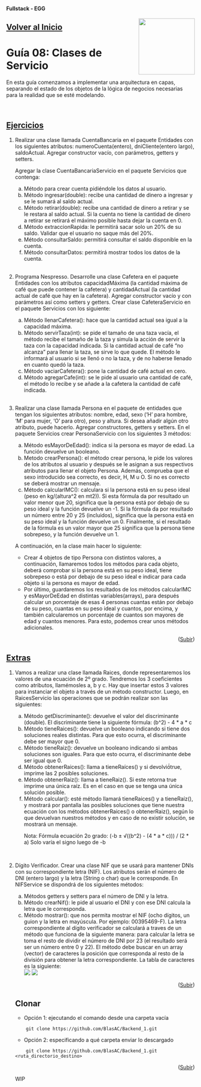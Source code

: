 #### Fullstack - EGG
<a name="readme-top"></a>
<img src="https://user-images.githubusercontent.com/47120385/228570599-44a64b73-2eb9-423e-8396-9f2c49525dde.png" align="right" width="150px"/>

## [Volver al Inicio](https://github.com/BlasAC/Backend_1)

# Guía 08: Clases de Servicio

<p>
	En esta guía comenzamos a implementar una arquitectura en capas, separando el estado de los objetos de la lógica de negocios necesarias para la realidad que se esté modelando.
</p>
<br />

## [Ejercicios](https://github.com/BlasAC/Backend_1/tree/master/ServiceClass/src/guide08/exercises)

<ol>
	<li>
    <p>
		  Realizar una clase llamada CuentaBancaria en el paquete Entidades con los siguientes atributos: numeroCuenta(entero), dniCliente(entero largo), saldoActual. Agregar constructor vacío, con parámetros, getters y setters.
    </p>
    <p>
      Agregar la clase CuentaBancariaServicio en el paquete Servicios que contenga:
    </p>
    <ol type="a">
      <li>
        Método para crear cuenta pidiéndole los datos al usuario.
      </li>
      <li>
        Método ingresar(double): recibe una cantidad de dinero a ingresar y se le sumará al saldo actual.
      </li>
      <li>
        Método retirar(double): recibe una cantidad de dinero a retirar y se le restara al saldo actual. Si la cuenta no tiene la cantidad de dinero a retirar se retirará el máximo posible hasta dejar la cuenta en 0.
      </li>
      <li>
        Método extraccionRapida: le permitirá sacar solo un 20% de su saldo. Validar que el usuario no saque más del 20%.
      </li>
      <li>
        Método consultarSaldo: permitirá consultar el saldo disponible en la cuenta.
      </li>
      <li>
        Método consultarDatos: permitirá mostrar todos los datos de la cuenta.
      </li>
    </ol>
	</li>
	<br />
  <li>
    <p>
    Programa Nespresso. Desarrolle una clase Cafetera en el paquete Entidades con los atributos capacidadMáxima (la cantidad máxima de café que puede contener la cafetera) y cantidadActual (la cantidad actual de café que hay en la cafetera). Agregar constructor vacío y con parámetros así como setters y getters. Crear clase CafeteraServicio en el paquete Servicios con los siguiente:
    </p>
    <ol type="a">
      <li>
        Método llenarCafetera(): hace que la cantidad actual sea igual a la capacidad máxima.
      </li>
      <li> Método servirTaza(int): se pide el tamaño de una taza vacía, el método recibe el tamaño de la taza y simula la acción de servir la taza con la capacidad indicada. Si la cantidad actual de café “no alcanza” para llenar la taza, se sirve lo que quede. El método le informará al usuario si se llenó o no la taza, y de no haberse llenado en cuanto quedó la taza.
      </li>
      <li>
        Método vaciarCafetera(): pone la cantidad de café actual en cero.
      </li>
      <li>
        Método agregarCafe(int): se le pide al usuario una cantidad de café, el método lo recibe y se añade a la cafetera la cantidad de café indicada.
      </li>
    </ol>
  </li>
	<br />
  <li>
    <p>
      Realizar una clase llamada Persona en el paquete de entidades que tengan los siguientes atributos: nombre, edad, sexo (‘H’ para hombre, ‘M’ para mujer, ‘O’ para otro), peso y altura. Si desea añadir algún otro atributo, puede hacerlo. Agregar constructores, getters y setters. En el paquete Servicios crear PersonaServicio con los siguientes 3 métodos:
    </p>
    <ol type="a">
      <li>
        Método esMayorDeEdad(): indica si la persona es mayor de edad. La función devuelve un booleano.
      </li>
      <li>
        Metodo crearPersona(): el método crear persona, le pide los valores de los atributos al usuario y después se le asignan a sus respectivos atributos para llenar el objeto Persona. Además, comprueba que el sexo introducido sea correcto, es decir, H, M u O. Si no es correcto se deberá mostrar un mensaje.
      </li>
      <li>
        Método calcularIMC(): calculara si la persona está en su peso ideal (peso en kg/(altura^2 en mt2)). Si esta fórmula da por resultado un valor menor que 20, significa que la persona está por debajo de su peso ideal y la función devuelve un -1. Si la fórmula da por resultado un número entre 20 y 25 (incluidos), significa que la persona está en su peso ideal y la función devuelve un 0. Finalmente, si el resultado de la fórmula es un valor mayor que 25 significa que la persona tiene sobrepeso, y la función devuelve un 1.
      </li>
    </ol>
    <p>
      A continuación, en la clase main hacer lo siguiente:
    </p>
    <ul>
      <li>
        Crear 4 objetos de tipo Persona con distintos valores, a continuación, llamaremos todos los métodos para cada objeto, deberá comprobar si la persona está en su peso ideal, tiene sobrepeso o está por debajo de su peso ideal e indicar para cada objeto si la persona es mayor de edad.
      </li>
      <li>
        Por último, guardaremos los resultados de los métodos calcularIMC y esMayorDeEdad en distintas variables(arrays), para después calcular un porcentaje de esas 4 personas cuantas están por debajo de su peso, cuantas en su peso ideal y cuantos, por encima, y también calcularemos un porcentaje de cuantos son mayores de edad y cuantos menores. Para esto, podemos crear unos métodos adicionales.
      </li>
    </ul>
  </li>
</ol>

<p align="right">(<a href="#readme-top">Subir</a>)</p>

## [Extras](https://github.com/BlasAC/Backend_1/tree/master/ServiceClass/src/guide08/extras)

<ol>
  <li>
    <p>
      Vamos a realizar una clase llamada Raices, donde representaremos los valores de una ecuación de 2º grado. Tendremos los 3 coeficientes como atributos, llamémosles a, b y c. Hay que insertar estos 3 valores para instanciar el objeto a través de un método constructor. Luego, en RaicesServicio las operaciones que se podrán realizar son las siguientes:
    </p>
    <ol type="a">
      <li>
        Método getDiscriminante(): devuelve el valor del discriminante (double). El discriminante tiene la siguiente fórmula: (b^2) - 4 * a * c
      </li>
      <li>
        Método tieneRaices(): devuelve un booleano indicando si tiene dos soluciones reales distintas. Para que esto ocurra, el discriminante debe ser mayor que 0.
      </li>
      <li>
        Método tieneRaiz(): devuelve un booleano indicando si ambas soluciones son iguales. Para que esto ocurra, el discriminante debe ser igual que 0.
      </li>
      <li>
        Método obtenerRaices(): llama a tieneRaíces() y si devolvió́true, imprime las 2 posibles soluciones.
      </li>
      <li>
        Método obtenerRaiz(): llama a tieneRaiz(). Si este retorna true imprime una única raíz. Es en el caso en que se tenga una única solución posible.
      </li>
      <li>
        Método calcular(): esté método llamará tieneRaices() y a tieneRaíz(), y mostrará por pantalla las posibles soluciones que tiene nuestra ecuación con los métodos obtenerRaices() o obtenerRaiz(), según lo que devuelvan nuestros métodos y en caso de no existir solución, se mostrará un mensaje.
      </li>
      <p>
        Nota: Fórmula ecuación 2o grado: (-b ± √((b^2) - (4 * a * c))) / (2 * a) Solo varía el signo luego de -b
      </p>
    </ol>
  </li>
	<br />
  <li>
    <p>
      Dígito Verificador. Crear una clase NIF que se usará para mantener DNIs con su correspondiente letra (NIF). Los atributos serán el número de DNI (entero largo) y la letra (String o char) que le corresponde. En NIFService se dispondrá de los siguientes métodos:
    </p>
    <ol type="a">
      <li>
        Métodos getters y setters para el número de DNI y la letra.
      </li>
      <li>
        Método crearNif(): le pide al usuario el DNI y con ese DNI calcula la letra que le corresponda.
      </li>
      <li>
				Método mostrar(): que nos permita mostrar el NIF (ocho dígitos, un guion y la letra en mayúscula. Por ejemplo: 00395469-F). La letra correspondiente al dígito verificador se calculará a traves de un método que funciona de la siguiente manera: para calcular la letra se toma el resto de dividir el número de DNI por 23 (el resultado será ser un número entre 0 y 22). El método debe buscar en un array (vector) de caracteres la posición que corresponda al resto de la división para obtener la letra correspondiente. La tabla de caracteres es la siguiente:<br />
        <img src="https://user-images.githubusercontent.com/47120385/230516624-ed114771-df31-433b-a1da-7f07061d8d07.jpeg">
				<img src="https://user-images.githubusercontent.com/47120385/230516684-14106c45-e266-407b-846e-bc67e06c502a.jpeg">
			</li>
  	</li>
</ol>

<p align="right">(<a href="#readme-top">Subir</a>)</p>

## Clonar

- Opción 1: ejecutando el comando desde una carpeta vacía
```git
	git clone https://github.com/BlasAC/Backend_1.git
```
- Opción 2: especificando a qué carpeta enviar lo descargado
```git
	git clone https://github.com/BlasAC/Backend_1.git <ruta_directorio_destino>
```

<p align="right">(<a href="#readme-top">Subir</a>)</p>

WIP
